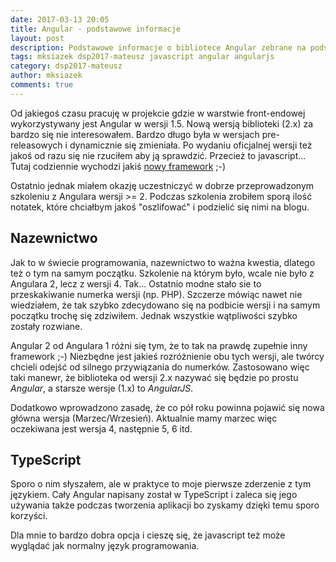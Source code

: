 ```yaml
---
date: 2017-03-13 20:05
title: Angular - podstawowe informacje
layout: post
description: Podstawowe informacje o bibliotece Angular zebrane na podstawie notatek ze szkolenia.
tags: mksiazek dsp2017-mateusz javascript angular angularjs
category: dsp2017-mateusz
author: mksiazek
comments: true
---
```


Od jakiegoś czasu pracuję w projekcie gdzie w warstwie front-endowej wykorzystywany jest Angular w wersji 1.5. Nową wersją
biblioteki (2.x) za bardzo się nie interesowałem. Bardzo długo była w wersjach pre-releasowych i dynamicznie się zmieniała.
Po wydaniu oficjalnej wersji też jakoś od razu się nie rzuciłem aby ją sprawdzić. Przecież to javascript... Tutaj
codziennie wychodzi jakiś [nowy framework](https://dayssincelastjavascriptframework.com/) ;-)

Ostatnio jednak miałem okazję uczestniczyć w dobrze przeprowadzonym szkoleniu z Angulara wersji >= 2. Podczas szkolenia
zrobiłem sporą ilość notatek, które chciałbym jakoś "oszlifować" i podzielić się nimi na blogu.

## Nazewnictwo
Jak to w świecie programowania, nazewnictwo to ważna kwestia, dlatego też o tym na samym początku. Szkolenie na którym
było, wcale nie było z Angulara 2, lecz z wersji 4. Tak... Ostatnio modne stało sie to przeskakiwanie numerka wersji
(np. PHP). Szczerze mówiąc nawet nie wiedziałem, że tak szybko zdecydowano się na podbicie wersji i na samym początku
trochę się zdziwiłem. Jednak wszystkie wątpliwości szybko zostały rozwiane.

Angular 2 od Angulara 1 różni się tym, że to tak na prawdę zupełnie inny framework ;-) Niezbędne jest jakieś rozróżnienie
obu tych wersji, ale twórcy chcieli odejść od silnego przywiązania do numerków. Zastosowano więc taki manewr, że biblioteka
od wersji 2.x nazywać się będzie po prostu *Angular*, a starsze wersje (1.x) to *AngularJS*.

Dodatkowo wprowadzono zasadę, że co pół roku powinna pojawić się nowa główna wersja (Marzec/Wrzesień). Aktualnie mamy
marzec więc oczekiwana jest wersja 4, następnie 5, 6 itd.

## TypeScript
Sporo o nim słyszałem, ale w praktyce to moje pierwsze zderzenie z tym językiem. Cały Angular napisany został w
TypeScript i zaleca się jego używania także podczas tworzenia aplikacji bo zyskamy dzięki temu sporo korzyści.
   
Dla mnie to bardzo dobra opcja i cieszę się, że javascript też może wyglądać jak normalny język programowania.
